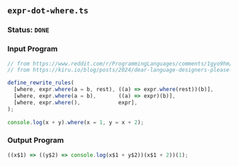 ## `expr-dot-where.ts`

### Status: `DONE`

### Input Program

```typescript
// from https://www.reddit.com/r/ProgrammingLanguages/comments/1gyo9hm/dear_language_designers_please_copy_where_from/
// from https://kiru.io/blog/posts/2024/dear-language-designers-please-copy-where-from-haskell/

define_rewrite_rules(
  [where, expr.where(a = b, rest), ((a) => expr.where(rest))(b)],
  [where, expr.where(a = b),       ((a) => expr)(b)],
  [where, expr.where(),            expr],
);
  
console.log(x + y).where(x = 1, y = x + 2);
```

### Output Program

```typescript
((x$1) => ((y$2) => console.log(x$1 + y$2))(x$1 + 2))(1);
```

